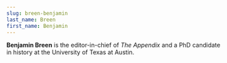 ```yaml
---
slug: breen-benjamin
last_name: Breen
first_name: Benjamin
---
```

**Benjamin Breen** is the editor-in-chief of _The Appendix_ and a PhD candidate in history at the University of Texas at Austin.